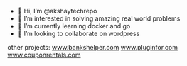 - 👋 Hi, I’m @akshaytechrepo
- 👀 I’m interested in solving amazing real world problems
- 🌱 I’m currently learning docker and go
- 💞️ I’m looking to collaborate on wordpress


other projects:
<a href="https://bankshelper.com" >www.bankshelper.com</a>
<a href="https://pluginfor.com" >www.pluginfor.com</a>
<a href="https://couponrentals.com" >www.couponrentals.com</a>


<!---
akshaytechrepo/akshaytechrepo is a ✨ special ✨ repository because its `README.md` (this file) appears on your GitHub profile.
You can click the Preview link to take a look at your changes.
--->
